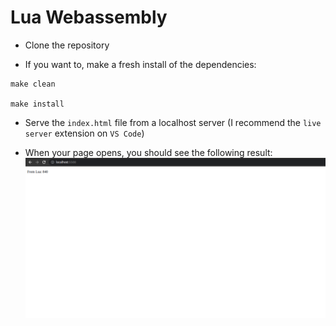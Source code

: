 # Lua Webassembly

- Clone the repository

- If you want to, make a fresh install of the dependencies:

```shell
make clean

make install
```

- Serve the `index.html` file from a localhost server (I recommend the `live server` extension on `VS Code`)

- When your page opens, you should see the following result:
  ![Lua in browser screenshot](./screenshot.png)
